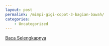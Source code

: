 ```yaml
---
layout: post
permalink: /mimpi-gigi-copot-3-bagian-bawah/
categories:
    - Uncategorized
---
```


[Baca Selengkapnya](/03)